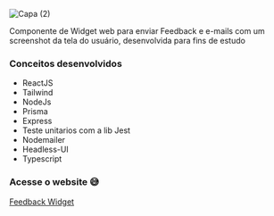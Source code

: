 ![Capa (2)](https://user-images.githubusercontent.com/94193637/210791807-940afb86-eaba-4457-b151-902b66f88548.png)

Componente de Widget web para enviar Feedback e e-mails com um screenshot da tela do usuário, desenvolvida para fins de estudo

### Conceitos desenvolvidos
- ReactJS
- Tailwind
- NodeJs
- Prisma
- Express
- Teste unitarios com a lib Jest
- Nodemailer
- Headless-UI
- Typescript

### Acesse o website :sweat_smile:

<a href=https://feedback-widget-react-ecru.vercel.app/>Feedback Widget</a>

